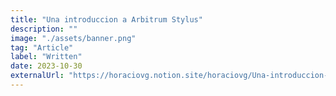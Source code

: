 ```yaml
---
title: "Una introduccion a Arbitrum Stylus"
description: ""
image: "./assets/banner.png"
tag: "Article"
label: "Written"
date: 2023-10-30
externalUrl: "https://horaciovg.notion.site/horaciovg/Una-introduccion-a-Arbitrum-Stylus-52943a845cb24e3e978d91e419107bb0"
---
```

